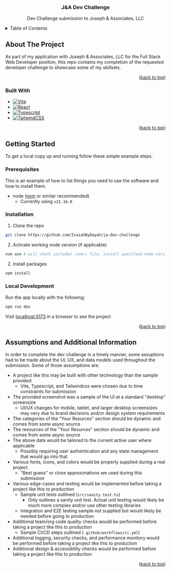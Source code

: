 <!-- Improved compatibility of back to top link: See: https://github.com/othneildrew/Best-README-Template/pull/73 -->

<a id="readme-top"></a>

<!--
*** Thanks for checking out the Best-README-Template. If you have a suggestion
*** that would make this better, please fork the repo and create a pull request
*** or simply open an issue with the tag "enhancement".
*** Don't forget to give the project a star!
*** Thanks again! Now go create something AMAZING! :D
-->

<!-- PROJECT SHIELDS -->
<!--
*** I'm using markdown "reference style" links for readability.
*** Reference links are enclosed in brackets [ ] instead of parentheses ( ).
*** See the bottom of this document for the declaration of the reference variables
*** for contributors-url, forks-url, etc. This is an optional, concise syntax you may use.
*** https://www.markdownguide.org/basic-syntax/#reference-style-links
-->

<!-- PROJECT LOGO -->
<br />
<div align="center">

<h3 align="center">J&A Dev Challenge</h3>

  <p align="center">
    Dev Challenge submission to Joseph & Associates, LLC
    
  </p>
</div>

<!-- TABLE OF CONTENTS -->
<details>
  <summary>Table of Contents</summary>
  <ol>
    <li>
      <a href="#about-the-project">About The Project</a>
      <ul>
        <li><a href="#built-with">Built With</a></li>
      </ul>
    </li>
    <li>
      <a href="#getting-started">Getting Started</a>
      <ul>
        <li><a href="#prerequisites">Prerequisites</a></li>
        <li><a href="#installation">Installation</a></li>
        <li><a href="#local-dev">Local Development</a></li>
      </ul>
    </li>
    <li>
      <a href="#assumptions">Assumptions and Additional Information</a>
    </li>
  </ol>
</details>

<!-- ABOUT THE PROJECT -->

## About The Project

As part of my application with Joseph & Associates, LLC for the Full Stack Web Developer position, this repo contains my completion of the requested developer challenge to showcase some of my skillsets.

<p align="right">(<a href="#readme-top">back to top</a>)</p>

### Built With

- [![Vite][Vite]][Vite-url]
- [![React][React.js]][React-url]
- [![Typescript][Typescript]][Typescript-url]
- [![TailwindCSS][TailwindCSS]][TailwindCSS-url]

<p align="right">(<a href="#readme-top">back to top</a>)</p>

<!-- GETTING STARTED -->

## Getting Started

To get a local copy up and running follow these simple example steps.

### Prerequisites

This is an example of how to list things you need to use the software and how to install them.

- node ([nvm](https://github.com/nvm-sh/nvm) or similar recommended)
  - Currently using `v22.16.0`

### Installation

1. Clone the repo

```sh
git clone https://github.com/IsaiahByDayah/ja-dev-challenge
```

2. Activate working node version (if applicable)

```sh
nvm use # will check included .nvmrc file, install specified node version (if necessary), and activate it to be the node version used
```

2. Install packages

```sh
npm install
```

### Local Development

Run the app locally with the following:

```sh
npm run dev
```

Visit [localhost:5173](http://localhost:5173/) in a browser to see the project

<p align="right">(<a href="#readme-top">back to top</a>)</p>

<!-- ABOUT THE PROJECT -->

## Assumptions and Additional Information

In order to complete the dev challenge in a timely manner, some assuptions had to be made about the UI, UX, and data models used throughout the submission. Some of those assumptions are:

- A project like this may be built with other technology than the sample provided
  - Vite, Typescript, and Tailwindcss were chosen due to time constraints for submission
- The provided screenshot was a sample of the UI at a standard "desktop" screensize
  - UI/UX changes for mobile, tablet, and larger desktop screensizes may vary due to brand decisions and/or design system requirements
- The categories of the "Your Resurces" section should be dynamic and comes from some async source
- The resources of the "Your Resurces" section should be dynamic and comes from some async source
- The above data would be tailored to the current active user where applicable
  - Possibly requiring user authentication and any state management that would go into that
- Various fonts, icons, and colors would be properly supplied during a real project.
  - "Best guess" or close approximations we used during this submission
- Various edge-cases and testing would be implemented before taking a project like this to production
  - Sample unit tests outlined (`src/sanity.test.ts`)
    - Only outlines a sanity unit test. Actual unit testing would likely be much more complex and/or use other testing libraries
  - Integration and E2E testing sample not supplied but would likely be needed before going to production
- Additional team/org code quality checks would be performed before taking a project like this to production
  - Sample CI/CD steps outlined (`.github/workflows/ci.yml`)
- Additional logging, security checks, and performance monitory would be performed before taking a project like this to production
- Additional design & accessibility checks would be performed before taking a project like this to production

<p align="right">(<a href="#readme-top">back to top</a>)</p>

<!-- MARKDOWN LINKS & IMAGES -->
<!-- https://www.markdownguide.org/basic-syntax/#reference-style-links -->

[Vite]: https://img.shields.io/badge/Vite-646CFF?style=for-the-badge&logo=Vite&logoColor=white
[Vite-url]: https://vite.dev/
[React.js]: https://img.shields.io/badge/React-20232A?style=for-the-badge&logo=react&logoColor=61DAFB
[React-url]: https://reactjs.org/
[Typescript]: https://img.shields.io/badge/TypeScript-3178C6?style=for-the-badge&logo=typescript&logoColor=white
[Typescript-url]: https://www.typescriptlang.org/
[TailwindCSS]: https://img.shields.io/badge/TailwindCSS-0F172A?style=for-the-badge&logo=tailwindcss&logoColor=38B2AC
[TailwindCSS-url]: https://tailwindcss.com/
